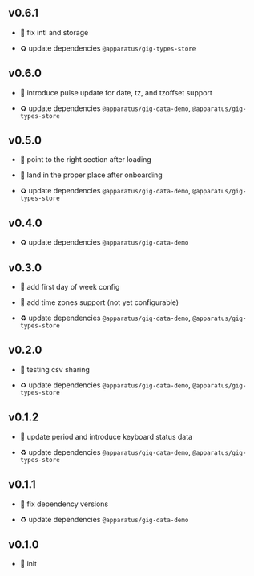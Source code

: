 ## v0.6.1

* 🐞 fix intl and storage

* ♻️ update dependencies `@apparatus/gig-types-store`

## v0.6.0

* 🌱 introduce pulse update for date, tz, and tzoffset support

* ♻️ update dependencies `@apparatus/gig-data-demo`, `@apparatus/gig-types-store`

## v0.5.0

* 🐞 point to the right section after loading

* 🐞 land in the proper place after onboarding

* ♻️ update dependencies `@apparatus/gig-data-demo`, `@apparatus/gig-types-store`

## v0.4.0

* ♻️ update dependencies `@apparatus/gig-data-demo`

## v0.3.0

* 🌱 add first day of week config

* 🌱 add time zones support (not yet configurable)

* ♻️ update dependencies `@apparatus/gig-data-demo`, `@apparatus/gig-types-store`

## v0.2.0

* 🌱 testing csv sharing

* ♻️ update dependencies `@apparatus/gig-data-demo`, `@apparatus/gig-types-store`

## v0.1.2

* 🐞 update period and introduce keyboard status data

* ♻️ update dependencies `@apparatus/gig-data-demo`, `@apparatus/gig-types-store`

## v0.1.1

* 🐞 fix dependency versions

* ♻️ update dependencies `@apparatus/gig-data-demo`

## v0.1.0

* 🐣 init
